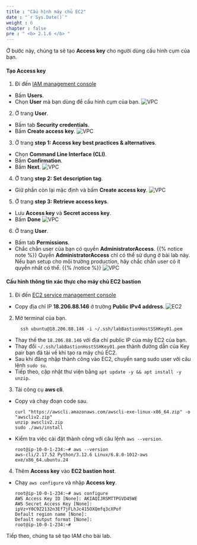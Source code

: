 ```yaml
---
title : "Cấu hình máy chủ EC2"
date : "`r Sys.Date()`"
weight : 6
chapter : false
pre : " <b> 2.1.6 </b> "
---
```


Ở bước này, chúng ta sẽ tạo **Access key** cho người dùng cấu hình cụm của bạn.

#### Tạo **Access key**
1. Đi đến [IAM management console](https://console.aws.amazon.com/iam/home)
  - Bấm **Users**.
  - Chọn **User** mà bạn dùng để cấu hình cụm của bạn.
  ![VPC](/workshop.chaunguyen.site/4.configure/ws01-configure02.png)

2. Ở trang **User**.
  - Bấm tab **Security credentials**.
  - Bấm **Create access key**.
  ![VPC](/workshop.chaunguyen.site/4.configure/ws01-configure03.png)

3. Ở trang **step 1: Access key best practices & alternatives**.
  - Chọn **Command Line Interface (CLI)**.
  - Bấm **Confirmation**.
  - Bấm **Next**.
  ![VPC](/workshop.chaunguyen.site/4.configure/ws01-configure04.png)

4. Ở trang **step 2: Set description tag**.
  - Giữ phần còn lại mặc định và bấm **Create access key**.
  ![VPC](/workshop.chaunguyen.site/4.configure/ws01-configure05.png)

5. Ở trang **step 3: Retrieve access keys**.
  - Lưu **Access key** và **Secret access key**.
  - Bấm **Done**
  ![VPC](/workshop.chaunguyen.site/4.configure/ws01-configure06.png)

6. Ở trang **User**.
  - Bấm tab **Permissions**.
  - Chắc chắn user của bạn có quyền **AdministratorAccess**.
  {{% notice note %}}
  Quyền **AdministratorAccess** chỉ có thể sử dụng ở bài lab này. Nếu bạn setup cho môi trường production, hãy chắc chắn user có ít quyền nhất có thể.
  {{% /notice %}}
  ![VPC](/workshop.chaunguyen.site/4.configure/ws01-configure07.png)

#### Cấu hình thông tin xác thực cho máy chủ EC2 bastion
1. Đi đến [EC2 service management console](https://console.aws.amazon.com/ec2/v2/home)
  - Copy địa chỉ IP **18.206.88.146** ở trường **Public IPv4 address**.
  ![EC2](/workshop.chaunguyen.site/4.configure/ws01-configure01.png)  

2. Mở terminal của bạn.
    ```
      ssh ubuntu@18.206.88.146 -i ~/.ssh/labBastionHostSSHKey01.pem
    ```
  - Thay thế the ``18.206.88.146`` với địa chỉ public IP của máy EC2 của bạn.
  - Thay đổi ``~/.ssh/labBastionHostSSHKey01.pem`` thành đường dẫn của Key pair bạn đã tải về khi tạo ra máy chủ EC2.
  - Sau khi đăng nhập thành công vào EC2, chuyển sang sudo user với câu lệnh ``sudo su``.
  - Tiếp theo, cập nhật thư viện bằng ``apt update -y && apt install -y unzip``.
    
3. Tải công cụ **aws cli**.
  - Copy và chạy đoạn code sau.
    ```
    curl "https://awscli.amazonaws.com/awscli-exe-linux-x86_64.zip" -o "awscliv2.zip"
    unzip awscliv2.zip
    sudo ./aws/install
    ```
  - Kiểm tra việc cài đặt thành công với câu lệnh ``aws --version``.
    ```
    root@ip-10-0-1-234:~# aws --version
    aws-cli/2.17.52 Python/3.12.6 Linux/6.8.0-1012-aws exe/x86_64.ubuntu.24
    ```

4. Thêm **Access key** vào **EC2 bastion host**.
  - Chạy ``aws configure`` và nhập **Access key**.
    ```
    root@ip-10-0-1-234:~# aws configure
    AWS Access Key ID [None]: AKIAQIJRSMTTPGVD45WE
    AWS Secret Access Key [None]: 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
    Default region name [None]:
    Default output format [None]:
    root@ip-10-0-1-234:~#
    ```

Tiếp theo, chúng ta sẽ tạo IAM cho bài lab.